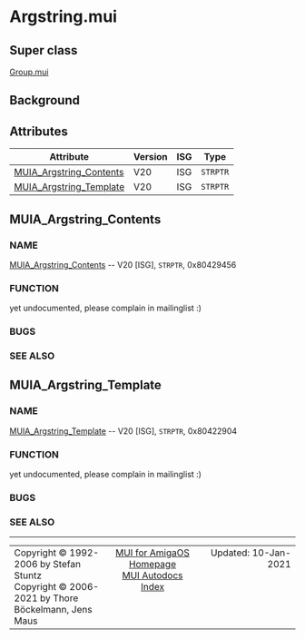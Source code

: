 # Argstring.mui
## Super class
[Group.mui](MUI_Group.md)
## Background
## Attributes
Attribute|Version|ISG|Type
---------|-------|---|----
[MUIA_Argstring_Contents](MUI_Argstring.md/#MUIA_Argstring_Contents)|V20|ISG|`STRPTR`
[MUIA_Argstring_Template](MUI_Argstring.md/#MUIA_Argstring_Template)|V20|ISG|`STRPTR`

## MUIA_Argstring_Contents
### NAME
[MUIA_Argstring_Contents](MUI_Argstring.md/#MUIA_Argstring_Contents) -- V20 [ISG], `STRPTR`, 0x80429456

### FUNCTION
yet undocumented, please complain in mailinglist :)

### BUGS

### SEE ALSO


## MUIA_Argstring_Template
### NAME
[MUIA_Argstring_Template](MUI_Argstring.md/#MUIA_Argstring_Template) -- V20 [ISG], `STRPTR`, 0x80422904

### FUNCTION
yet undocumented, please complain in mailinglist :)

### BUGS

### SEE ALSO


----
<table class='compact' style='border: none; border-spacing: 0px; margin: 0px' width='100%'>
<tr>
<td style='text-align: left; vertical-align: top' width='33%'>Copyright &copy 1992-2006 by Stefan Stuntz<br>Copyright &copy 2006-2021 by Thore B&ouml;ckelmann, Jens Maus</TD>
<td style='text-align: center; vertical-align: top' width='33%'>
<a href=https://github.com/amiga-mui/muidev>MUI for AmigaOS Homepage</a><br>
<a href=https://github.com/amiga-mui/muidev/blob/master/autodocs/autodocs.md>MUI Autodocs Index</a>
</td>
<td style='text-align: right; vertical-align: top' width='33%'>Updated: 10-Jan-2021</td>
</tr>
</table>
